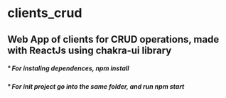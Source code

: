 # clients_crud

<div> <h2> Web App of clients for CRUD operations, made with ReactJs using chakra-ui library </h2> </div>
<div> <h5> ° For instaling dependences, npm install </h5> </div>
<div> <h5> ° For init project go into the same folder, and run npm start </h5> </div> 
